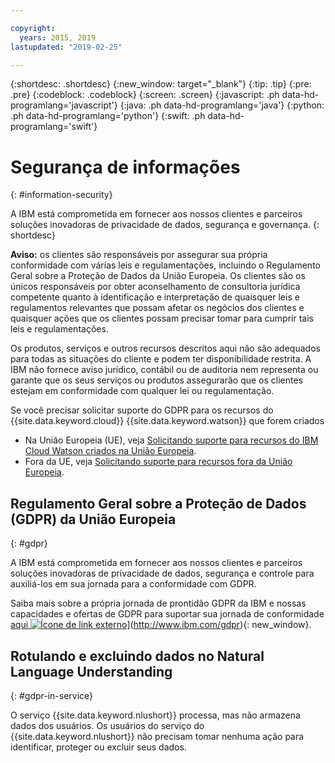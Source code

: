 ```yaml
---

copyright:
  years: 2015, 2019
lastupdated: "2019-02-25"

---
```


{:shortdesc: .shortdesc}
{:new_window: target="_blank"}
{:tip: .tip}
{:pre: .pre}
{:codeblock: .codeblock}
{:screen: .screen}
{:javascript: .ph data-hd-programlang='javascript'}
{:java: .ph data-hd-programlang='java'}
{:python: .ph data-hd-programlang='python'}
{:swift: .ph data-hd-programlang='swift'}

# Segurança de informações
{: #information-security}

A IBM está comprometida em fornecer aos nossos clientes e parceiros soluções inovadoras de privacidade de dados, segurança e governança.
{: shortdesc}

**Aviso:**
os clientes são responsáveis por assegurar sua própria conformidade com várias leis e regulamentações, incluindo o Regulamento Geral sobre a Proteção de Dados da União Europeia. Os clientes são os únicos responsáveis por obter aconselhamento de consultoria jurídica competente quanto à identificação e interpretação de quaisquer leis e regulamentos relevantes que possam afetar os negócios dos clientes e quaisquer ações que os clientes possam precisar tomar para cumprir tais leis e regulamentações.

Os produtos, serviços e outros recursos descritos aqui não são adequados para todas as situações do cliente e podem ter disponibilidade restrita. A IBM não fornece aviso jurídico, contábil ou de auditoria nem representa ou garante que os seus serviços ou produtos assegurarão que os clientes estejam em conformidade com qualquer lei ou regulamentação.

Se você precisar solicitar suporte do GDPR para os recursos do {{site.data.keyword.cloud}} {{site.data.keyword.watson}} que forem criados

-   Na União Europeia (UE), veja [Solicitando suporte para recursos do IBM Cloud Watson criados na União Europeia](/docs/services/watson?topic=watson-gdpr-sar#request-EU).
-   Fora da UE, veja [Solicitando suporte para recursos fora da União Europeia](/docs/services/watson/?topic=watson-gdpr-sar#request-non-EU).

## Regulamento Geral sobre a Proteção de Dados (GDPR) da União Europeia
{: #gdpr}

A IBM está comprometida em fornecer aos nossos clientes e parceiros soluções inovadoras de privacidade de dados, segurança e controle para auxiliá-los em sua jornada para a conformidade com GDPR.

Saiba mais sobre a própria jornada de prontidão GDPR da IBM e nossas capacidades e ofertas de GDPR para suportar sua jornada de conformidade [aqui ![Ícone de link externo](../../icons/launch-glyph.svg "Ícone de link externo")](../../icons/launch-glyph.svg "Ícone de link externo")](http://www.ibm.com/gdpr){: new_window}.

## Rotulando e excluindo dados no Natural Language Understanding
{: #gdpr-in-service}

O serviço {{site.data.keyword.nlushort}} processa, mas não armazena dados dos usuários. Os usuários do serviço do {{site.data.keyword.nlushort}} não precisam tomar nenhuma ação para identificar, proteger ou excluir seus dados.


